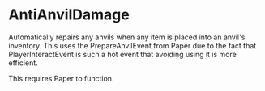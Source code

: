 # AntiAnvilDamage

Automatically repairs any anvils when any item is placed into an anvil's inventory. This uses the PrepareAnvilEvent from Paper due to the fact that PlayerInteractEvent is such a hot event that avoiding using it is more efficient.

This requires Paper to function.
